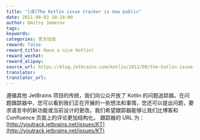 ```yaml
---
title: "[译]The Kotlin issue tracker is now public"
date: 2011-08-03 10:24:00
author: Dmitry Jemerov
tags:
keywords:
categories: 官方动态
reward: false
reward_title: Have a nice Kotlin!
reward_wechat:
reward_alipay:
source_url: https://blog.jetbrains.com/kotlin/2011/08/the-kotlin-issue-tracker-is-now-public/
translator:
translator_url:
---
```


遵循其他 JetBrains 项目的传统，我们向公众开放了 Kotlin 的问题追踪器。在问题跟踪器中，您可以看到我们正在开展的一些想法和事情，您还可以提出问题，要求语言中的新功能或当前设计的更改。我们希望跟踪器能够让我们比博客和 Confluence 页面上的评论更加结构化。
跟踪器的 URL 为： [http://youtrack.jetbrains.net/issues/KT](http://youtrack.jetbrains.net/issues/KT) 